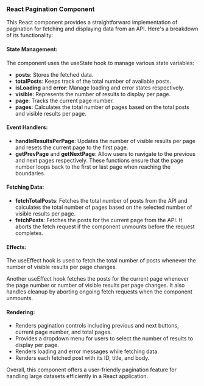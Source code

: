 ### React Pagination Component

This React component provides a straightforward implementation of pagination for fetching and displaying data from an API. Here's a breakdown of its functionality:

#### State Management:

The component uses the useState hook to manage various state variables:

- **posts**: Stores the fetched data.
- **totalPosts**: Keeps track of the total number of available posts.
- **isLoading** and **error**: Manage loading and error states respectively.
- **visible**: Represents the number of results to display per page.
- **page**: Tracks the current page number.
- **pages**: Calculates the total number of pages based on the total posts and visible results per page.

#### Event Handlers:

- **handleResultsPerPage**: Updates the number of visible results per page and resets the current page to the first page.
- **getPrevPage** and **getNextPage**: Allow users to navigate to the previous and next pages respectively. These functions ensure that the page number loops back to the first or last page when reaching the boundaries.

#### Fetching Data:

- **fetchTotalPosts**: Fetches the total number of posts from the API and calculates the total number of pages based on the selected number of visible results per page.
- **fetchPosts**: Fetches the posts for the current page from the API. It aborts the fetch request if the component unmounts before the request completes.

#### Effects:

The useEffect hook is used to fetch the total number of posts whenever the number of visible results per page changes.

Another useEffect hook fetches the posts for the current page whenever the page number or number of visible results per page changes. It also handles cleanup by aborting ongoing fetch requests when the component unmounts.

#### Rendering:

- Renders pagination controls including previous and next buttons, current page number, and total pages.
- Provides a dropdown menu for users to select the number of results to display per page.
- Renders loading and error messages while fetching data.
- Renders each fetched post with its ID, title, and body.

Overall, this component offers a user-friendly pagination feature for handling large datasets efficiently in a React application.
